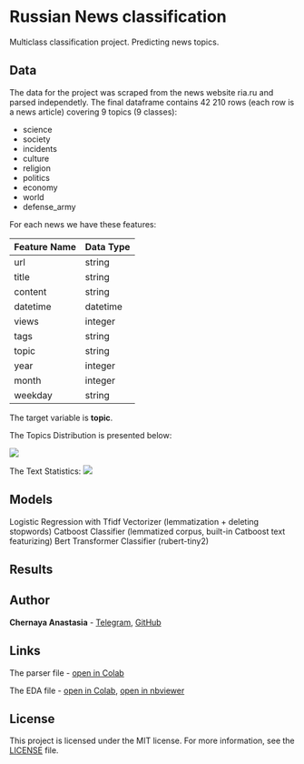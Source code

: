 # Russian News classification
Multiclass classification project. Predicting news topics.

## Data
The data for the project was scraped from the news website ria.ru and parsed independetly. 
The final dataframe contains 42 210 rows (each row is a news article) covering 9 topics (9 classes): 
* science
* society
* incidents
* culture
* religion
* politics
* economy
* world
* defense_army

For each news we have these features:

| Feature Name | Data Type          |
| -------------- | --------------------- |
| url                | string                 |
| title              | string                 |
| content         | string                 |
| datetime     | datetime |
| views        | integer
| tags         | string
| topic        | string
| year | integer|
|month | integer|
|weekday | string|

The target variable is **topic**.  

The Topics Distribution is presented below:

![](https://github.com/ChernayaAnastasia/Screenshots/blob/master/topic_distribution.png)

The Text Statistics:
![](https://github.com/ChernayaAnastasia/Screenshots/blob/master/text_statistics.png)

## Models
Logistic Regression with Tfidf Vectorizer (lemmatization + deleting stopwords)
Catboost Classifier (lemmatized corpus, built-in Catboost text featurizing)
Bert Transformer Classifier (rubert-tiny2)

## Results


## Author
**Chernaya Anastasia** - [Telegram](https://t.me/ChernayaAnastasia), [GitHub](https://github.com/ChernayaAnastasia)

## Links
The parser file - [open in Colab](https://drive.google.com/file/d/1Qu79WtTEPSRi6wqVoIlGDHW4uTCHhBaw/view?usp=sharing)

The EDA file - [open in Colab](https://drive.google.com/file/d/1ssvoLTkO74KucYgIZt9bsBe6SJUmLws5/view?usp=sharing), [open in nbviewer](https://nbviewer.org/github/ChernayaAnastasia/News-classification/blob/main/eda_ria_news.ipynb)

## License
This project is licensed under the MIT license. For more information, see the [LICENSE](https://github.com/ChernayaAnastasia/News-classification/blob/main/LICENSE) file.

